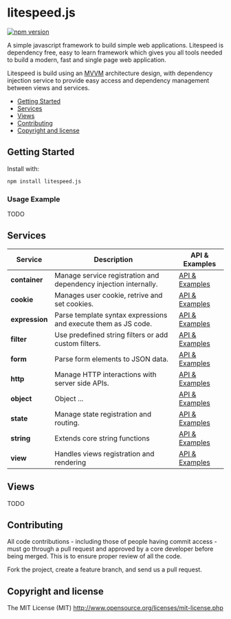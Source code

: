 # litespeed.js

[![npm version](https://badge.fury.io/js/litespeed.js.svg)](https://badge.fury.io/js/litespeed.js)

A simple javascript framework to build simple web applications. Litespeed is dependency free, easy to learn framework which gives you all tools needed to build a modern, fast and single page web application. 

Litespeed is build using an [MVVM](https://en.wikipedia.org/wiki/Model%E2%80%93view%E2%80%93viewmodel) architecture design, with dependency injection service to provide easy access and dependency management between views and services.

- [Getting Started](#getting-started)
- [Services](#services)
- [Views](#views)
- [Contributing](#contributing)
- [Copyright and license](#copyright-and-license)

## Getting Started

Install with:

```bash
npm install litespeed.js
```

### Usage Example

TODO

## Services

Service | Description | API & Examples
--- | --- | ---
**container** | Manage service registration and dependency injection internally. | [API & Examples](#docs)
**cookie** | Manages user cookie, retrive and set cookies. | [API & Examples](#docs)
**expression** | Parse template syntax expressions and execute them as JS code. | [API & Examples](#docs)
**filter** | Use predefined string filters or add custom filters. | [API & Examples](#docs)
**form** | Parse form elements to JSON data. | [API & Examples](#docs)
**http** | Manage HTTP interactions with server side APIs. | [API & Examples](#docs)
**object** | Object ... | [API & Examples](#docs)
**state** | Manage state registration and routing. | [API & Examples](#docs)
**string** | Extends core string functions | [API & Examples](#docs)
**view** | Handles views registration and rendering | [API & Examples](#docs)

## Views

TODO

## Contributing

All code contributions - including those of people having commit access - must go through a pull request and approved by a core developer before being merged. This is to ensure proper review of all the code.

Fork the project, create a feature branch, and send us a pull request.

## Copyright and license

The MIT License (MIT) http://www.opensource.org/licenses/mit-license.php
